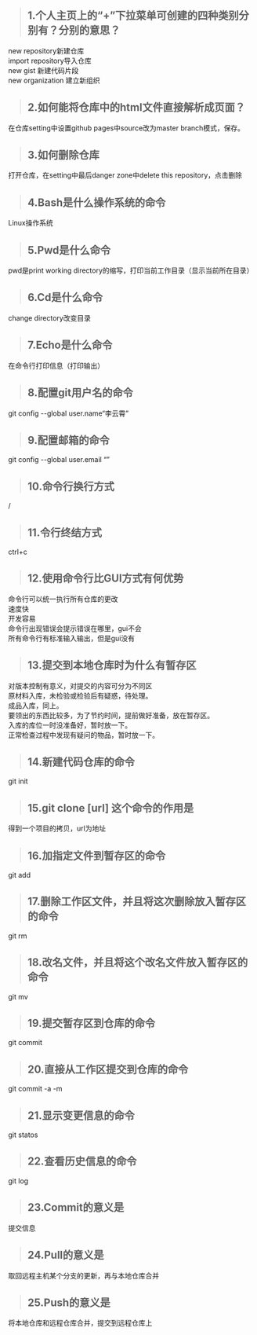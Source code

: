 >## 1.个人主页上的“+”下拉菜单可创建的四种类别分别有？分别的意思？ ##
new repository新建仓库  
import repository导入仓库  
new gist 新建代码片段   
new organization 建立新组织   


>## 2.如何能将仓库中的html文件直接解析成页面？ ##
在仓库setting中设置github pages中source改为master branch模式，保存。



>## 3.如何删除仓库 ##
打开仓库，在setting中最后danger zone中delete this repository，点击删除


>## 4.Bash是什么操作系统的命令 ##
Linux操作系统


>## 5.Pwd是什么命令 ##
pwd是print working directory的缩写，打印当前工作目录（显示当前所在目录）



>## 6.Cd是什么命令 ##
change directory改变目录


>## 7.Echo是什么命令 ##
在命令行打印信息（打印输出）


>## 8.配置git用户名的命令 ##
git config --global user.name“李云霄”


>## 9.配置邮箱的命令 ##
git config --global user.email “”


>## 10.命令行换行方式 ##
/


>## 11.令行终结方式 ##
ctrl+c


>## 12.使用命令行比GUI方式有何优势 ##
命令行可以统一执行所有仓库的更改    
速度快   
开发容易    
命令行出现错误会提示错误在哪里，gui不会   
所有命令行有标准输入输出，但是gui没有    


>## 13.提交到本地仓库时为什么有暂存区 ##
  对版本控制有意义，对提交的内容可分为不同区   
  原材料入库，未检验或检验后有疑惑，待处理。   
  成品入库，同上。    
  要领出的东西比较多，为了节约时间，提前做好准备，放在暂存区。    
  入库的库位一时没准备好，暂时放一下。    
  正常检查过程中发现有疑问的物品，暂时放一下。    


>## 14.新建代码仓库的命令 ##
git init


>## 15.git clone [url] 这个命令的作用是 ##
得到一个项目的拷贝，url为地址


>## 16.加指定文件到暂存区的命令 ##
git add


>## 17.删除工作区文件，并且将这次删除放入暂存区的命令 ##
git rm


>## 18.改名文件，并且将这个改名文件放入暂存区的命令 ##
git mv


>## 19.提交暂存区到仓库的命令 ##
git commit


>## 20.直接从工作区提交到仓库的命令 ##
git commit -a -m


>## 21.显示变更信息的命令 ##
git statos


>## 22.查看历史信息的命令 ##
git log


>## 23.Commit的意义是 ##
提交信息


>## 24.Pull的意义是 ##
取回远程主机某个分支的更新，再与本地仓库合并


>## 25.Push的意义是 ##
将本地仓库和远程仓库合并，提交到远程仓库上

